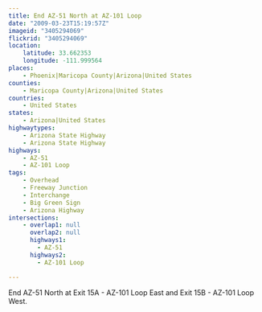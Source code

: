 ```yaml
---
title: End AZ-51 North at AZ-101 Loop
date: "2009-03-23T15:19:57Z"
imageid: "3405294069"
flickrid: "3405294069"
location:
    latitude: 33.662353
    longitude: -111.999564
places:
    - Phoenix|Maricopa County|Arizona|United States
counties:
    - Maricopa County|Arizona|United States
countries:
    - United States
states:
    - Arizona|United States
highwaytypes:
    - Arizona State Highway
    - Arizona State Highway
highways:
    - AZ-51
    - AZ-101 Loop
tags:
    - Overhead
    - Freeway Junction
    - Interchange
    - Big Green Sign
    - Arizona Highway
intersections:
    - overlap1: null
      overlap2: null
      highways1:
        - AZ-51
      highways2:
        - AZ-101 Loop

---
```

End AZ-51 North at Exit 15A - AZ-101 Loop East and Exit 15B - AZ-101 Loop West.